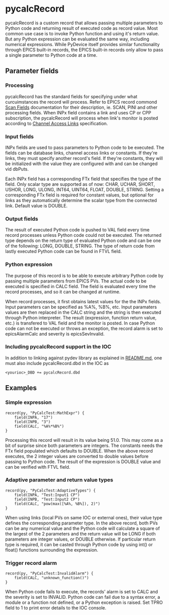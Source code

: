 # pycalcRecord

pycalcRecord is a custom record that allows passing multiple parameters to
Python code and returning result of executed code as record value.
Most common use case is to invoke Python function and using it's return
value. But any Python expression can be evaluated the same way, including
numerical expressions. While PyDevice itself provides similar functionality
through EPICS built-in records, the EPICS built-in records only allow to
pass a single parameter to Python code at a time.

## Parameter fields

### Processing
pycalcRecord has the standard fields for specifying under what 
curcuimstances the record will process. Refer to EPICS record commond 
[Scan Fields](https://wiki-ext.aps.anl.gov/epics/index.php?title=RRM_3-14_dbCommon#Scan_Fields) 
documentation for their description, ie. SCAN, PINI and other 
processing fields. When INPx field contains a link and uses CP or CPP 
subscription, the pycalcRecord will process when link's monitor is posted 
according to [Channel Access Links](https://wiki-ext.aps.anl.gov/epics/index.php?title=RRM_3-14_Concepts#Channel_Access_Links) specification.

### Input fields
INPx fields are used to pass parameters to Python code to be executed.
The fields can be database links, channel access links or constants.
If they're links, they must specify another record's field. If they're
constants, they will be initialized with the value they are configured
with and can be changed vid dbPuts.

Each INPx field has a corresponding FTx field that specifies the type
of the field. Only scalar type are supported as of now: CHAR, UCHAR,
SHORT, USHOR, LONG, ULONG, INT64, UINT64, FLOAT, DOUBLE, STRING.
Setting a corresponding FTx field is required for constant
values, but optional for links as they automatically determine the
scalar type from the connected link. Default value is DOUBLE.

### Output fields
The result of executed Python code is pushed to VAL field every time
record processes unless Python code could not be executed. The returned
type depends on the return type of evaluated Python code and can be
one of the following: LONG, DOUBLE, STRING. The type of return code
from lastly executed Python code can be found in FTVL field.

### Python expression
The purpose of this record is to be able to execute arbitrary Python code
by passing multiple parameters from EPICS PVs. The actual code to be executed
is specified in CALC field. The field is evaluated every time the record
processes, and so it can be changed at runtime. 

When record processes, it first obtains latest values for the the INPx fields.
Input parameters can be specified as %A%, %B%, etc. Input paramaters values
are then replaced in the CALC string and the string is then executed through
Python interpreter. The result (expression, function return value, etc.) is
transfered to VAL field and the monitor is posted. In case Python code can
not be executed or throws an exception, the record alarm is set to
epicsAlarmCalc and severity is epicsSevInvalid.

### Including pycalcRecord support in the IOC

In addition to linking against pydev library as explained in 
[README.md](README.md#adding-pydevice-support-to-ioc), one must also include
pycalcRecord.dbd in the IOC as

```
<yourioc>_DBD += pycalcRecord.dbd
```

## Examples

### Simple expression

```
record(py, "PyCalcTest:MathExpr") {
    field(INPA, "17")
    field(INPB, "3")
    field(CALC, "%A%*%B%")
}
```

Processing this record will result in its value being 51.0. This may come as
a bit of surprise since both parameters are integers. The constants needs the
FTx field populated which defaults to DOUBLE. When the above record executes,
the 2 integer values are converted to double values before passing to Python
code. The result of the expression is DOUBLE value and can be verified with
FTVL field.

### Adaptive parameter and return value types

```
record(py, "PyCalcTest:AdaptiveTypes") {
    field(INPA, "Test:Input1 CP")
    field(INPB, "Test:Input2 CP")
    field(CALC, "pow(max([%A%, %B%]), 2)")
}
```

When using links (local PVs on same IOC or external ones), their value type
defines the corresponding parameter type. In the above record, both PVs can
be any numerical value and the Python code will calculate a square of the
largest of the 2 parameters and the return value will be LONG if both
parameters are integer values, or DOUBLE otherwise. If particular return
type is required, it can be casted through Python code by using int() or
float() functions surrounding the expression.

### Trigger record alarm

```
record(py, "PyCalcTest:InvalidAlarm") {
    field(CALC, "unknown_function()")
}
```

When Python code fails to execute, the records' alarm is set to CALC and the
severity is set to INVALID. Python code can fail due to a syntax error,
a module or a function not defined, or a Python exception is raised.
Set TPRO field to 1 to print error details to the IOC console.
